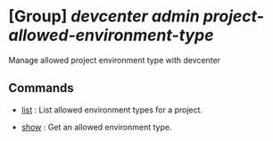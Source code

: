 # [Group] _devcenter admin project-allowed-environment-type_

Manage allowed project environment type with devcenter

## Commands

- [list](/Commands/devcenter/admin/project-allowed-environment-type/_list.md)
: List allowed environment types for a project.

- [show](/Commands/devcenter/admin/project-allowed-environment-type/_show.md)
: Get an allowed environment type.
